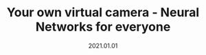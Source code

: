 ---
title: Your own virtual camera - Neural Networks for everyone
url: https://www.facebook.com/events/265684168587664/?post_id=274603347695746&view=permalink
where: mAIówka z WRSS, Kraków
date: 2021.01.01
type: Workshop
---